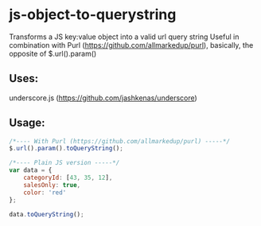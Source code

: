js-object-to-querystring
=======================

Transforms a JS key:value object into a valid url query string
Useful in combination with Purl (https://github.com/allmarkedup/purl), basically, the opposite of $.url().param()


Uses:
-----
underscore.js (https://github.com/jashkenas/underscore)


Usage:
------
``` javascript
/*---- With Purl (https://github.com/allmarkedup/purl) -----*/
$.url().param().toQueryString();

/*---- Plain JS version -----*/
var data = {
	categoryId: [43, 35, 12],
	salesOnly: true,
	color: 'red'
};

data.toQueryString();
```
